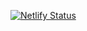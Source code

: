 [![Netlify Status](https://api.netlify.com/api/v1/badges/bf8f256a-77f0-4692-814e-41b5e0418428/deploy-status)](https://app.netlify.com/sites/trollbasket-damilare/deploys)


